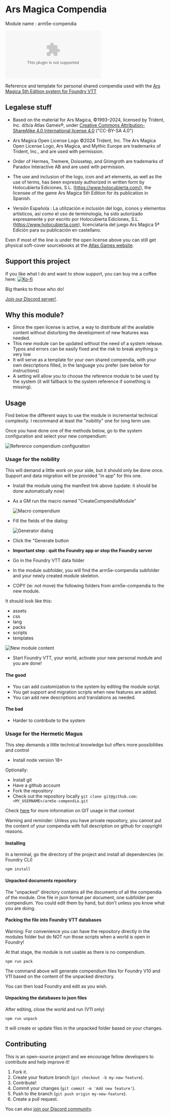 # Ars Magica Compendia

Module name : arm5e-compendia

![Latest Release Download Count](https://img.shields.io/github/downloads/Xzotl42/arm5e-compendia/latest/arm5e-compendia.zip)

Reference and template for personal shared compendia used with the [Ars Magica 5th Edition system for Foundry VTT](https://foundryvtt.com/packages/arm5e)

## Legalese stuff

- Based on the material for Ars Magica, ©1993–2024, licensed by Trident, Inc. d/b/a Atlas Games®, under [Creative Commons Attribution-ShareAlike 4.0 International license 4.0](https://creativecommons.org/licenses/by-sa/4.0/) ("CC-BY-SA 4.0")

- Ars Magica Open License Logo ©2024 Trident, Inc. The Ars Magica Open License Logo, Ars Magica, and Mythic Europe are trademarks of Trident, Inc., and are used with permission.

- Order of Hermes, Tremere, Doissetep, and Grimgroth are trademarks of Paradox Interactive AB and are used with permission.

- The use and inclusion of the logo, icon and art elements, as well as the use of terms, has been expressly authorized in written form by Holocubierta Ediciones, S.L. (https://www.holocubierta.com/), the licensee of the game Ars Magica 5th Edition for its publication in Spanish.

- Versión Española : La utilización e inclusión del logo, iconos y elementos artísticos, así como el uso de terminología, ha sido autorizado expresamente y por escrito por Holocubierta Ediciones, S.L. (https://www.holocubierta.com), licenciataria del juego Ars Magica 5ª Edición para su publicación en castellano.

Even if most of the line is under the open license above you can still get physical soft-cover sourcebooks at the [Atlas Games website](https://atlas-games.com).

## Support this project

If you like what I do and want to show support, you can buy me a coffee here:
[![Ko-fi](https://img.shields.io/badge/Ko--fi-xzotl-00B9FE?logo=kofi)](https://ko-fi.com/xzotl)

Big thanks to those who do!

[Join our Discord server!](https://discord.gg/DdDetc9SYP).

## Why this module?

- Since the open license is active, a way to distribute all the available content without disturbing the development of new features was needed.
- This new module can be updated without the need of a system release. Typos and errors can be easily fixed and the risk to break anything is very low
- It will serve as a template for your own shared compendia, with your own descriptions filled, in the language you prefer (see below for instructions)
- A setting will allow you to choose the reference module to be used by the system (it will fallback to the system reference if something is missing).

## Usage

Find below the different ways to use the module in incremental technical complexity. I recommand at least the "nobility" one for long term use.

Once you have done one of the methods below, go to the system configuration and select your new compendium:

![Reference compendium configuration](./assets/compendiaRefCfg.webp)

### Usage for the nobility

This will demand a little work on your side, but it should only be done once. Support and data migration will be provided "in app" for this one.

- Install the module using the manifest link above (update: it should be done automatically now)
- As a GM run the macro named "CreateCompendiaModule"

  ![Macro compendium](./assets/ModuleGenerator.webp)

- Fill the fields of the dialog:

  ![Generator dialog](./assets/GeneratorDialog.webp)

- Click the "Generate button
- **Important step : quit the Foundry app or stop the Foundry server**
- Go in the Foundry VTT data folder
- In the module subfolder, you will find the arm5e-compendia subfolder and your newly created module skeleton.
- COPY (ie: not move) the following folders from arm5e-compendia to the new module.

It should look like this:

- assets
- css
- lang
- packs
- scripts
- templates

![New module content](./assets/newModuleContent.webp)

- Start Foundry VTT, your world, activate your new personal module and you are done!

#### The good

- You can add customization to the system by editing the module script.
- You get support and migration scripts when new features are added.
- You can add new descriptions and translations as needed.

#### The bad

- Harder to contribute to the system

### Usage for the Hermetic Magus

This step demands a little technical knowledge but offers more possibilities and control

- Install node version 18+

Optionally:

- Install git
- Have a github account
- Fork the repository
- Check out the repository locally `git clone git@github.com:<MY_USERNAME>/arm5e-compendia.git`

Check [here](https://gist.github.com/Chaser324/ce0505fbed06b947d962) for more information on GIT usage in that context

Warning and reminder: Unless you have private repository, you cannot put the content of your compendia with full description on github for copyright reasons.

#### Installing

In a terminal, go the directory of the project and install all dependencies (ie: Foundry CLI)

```
npm install
```

#### Unpacked documents repository

The "unpacked" directory contains all the documents of all the compendia of the module. One file in json format per document, one subfolder per compendium.
You could edit them by hand, but don't unless you know what you are doing.

#### Packing the file into Foundry VTT databases

Warning: For convenience you can have the repository directly in the modules folder but do NOT run those scripts when a world is open in Foundry!

At that stage, the module is not usable as there is no compendium.

```shell
npm run pack
```

The command above will generate compendium files for Foundry V10 and V11 based on the content of the unpacked directory.

You can then load Foundry and edit as you wish.

#### Unpacking the databases to json files

After editing, close the world and run (V11 only)

```shell
npm run unpack
```

It will create or update files in the unpacked folder based on your changes.

## Contributing

This is an open-source project and we encourage fellow developers to contribute and help improve it!

1. Fork it.
2. Create your feature branch (`git checkout -b my-new-feature`).
3. Contribute!
4. Commit your changes (`git commit -m 'Add new feature'`).
5. Push to the branch (`git push origin my-new-feature`).
6. Create a pull request.

You can also [join our Discord community](https://discord.gg/DdDetc9SYP).
